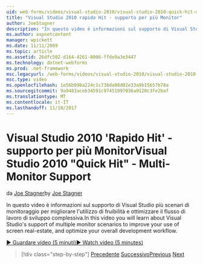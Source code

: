 ```yaml
---
uid: web-forms/videos/visual-studio-2010/visual-studio-2010-quick-hit-multi-monitor-support
title: "Visual Studio 2010 rapida Hit - supporto per più Monitor"
author: JoeStagner
description: "In questo video è informazioni sul supporto di Visual Studio più scenari di monitoraggio per migliorare l'utilizzo di fruibilità e ottimizzare l'intero..."
ms.author: aspnetcontent
manager: wpickett
ms.date: 11/11/2009
ms.topic: article
ms.assetid: 26dfc502-d164-4261-8006-ffde9a3e3447
ms.technology: dotnet-webforms
ms.prod: .net-framework
msc.legacyurl: /web-forms/videos/visual-studio-2010/visual-studio-2010-quick-hit-multi-monitor-support
msc.type: video
ms.openlocfilehash: 1e56b098a224c1c73bda98d02e33a9b15657b78a
ms.sourcegitcommit: 9a9483aceb34591c97451997036a9120c3fe2baf
ms.translationtype: MT
ms.contentlocale: it-IT
ms.lasthandoff: 11/10/2017
---
```

<a name="visual-studio-2010-quick-hit---multi-monitor-support"></a><span data-ttu-id="2cfd8-103">Visual Studio 2010 'Rapido Hit' - supporto per più Monitor</span><span class="sxs-lookup"><span data-stu-id="2cfd8-103">Visual Studio 2010 "Quick Hit" - Multi-Monitor Support</span></span>
====================
<span data-ttu-id="2cfd8-104">da [Joe Stagner](https://github.com/JoeStagner)</span><span class="sxs-lookup"><span data-stu-id="2cfd8-104">by [Joe Stagner](https://github.com/JoeStagner)</span></span>

<span data-ttu-id="2cfd8-105">In questo video è informazioni sul supporto di Visual Studio più scenari di monitoraggio per migliorare l'utilizzo di fruibilità e ottimizzare il flusso di lavoro di sviluppo complessiva.</span><span class="sxs-lookup"><span data-stu-id="2cfd8-105">In this video you will learn about Visual Studio's support of multiple monitor scenarios to improve your use of screen real-estate, and optimize your overall development workflow.</span></span> 

[<span data-ttu-id="2cfd8-106">&#9654; Guardare video (5 minuti)</span><span class="sxs-lookup"><span data-stu-id="2cfd8-106">&#9654; Watch video (5 minutes)</span></span>](https://channel9.msdn.com/Blogs/ASP-NET-Site-Videos/visual-studio-2010-quick-hit-multi-monitor-support)

>[!div class="step-by-step"]
<span data-ttu-id="2cfd8-107">[Precedente](visual-studio-2010-quick-hit-intellisense-smart-lists.md)
[Successivo](visual-studio-2010-quick-hit-new-web-project-template.md)</span><span class="sxs-lookup"><span data-stu-id="2cfd8-107">[Previous](visual-studio-2010-quick-hit-intellisense-smart-lists.md)
[Next](visual-studio-2010-quick-hit-new-web-project-template.md)</span></span>
